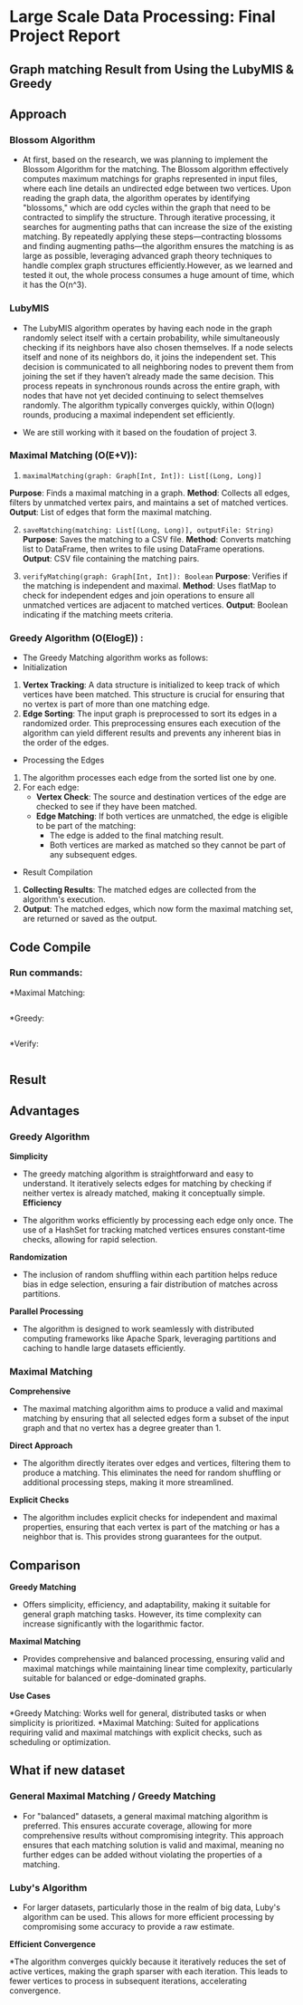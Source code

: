 # Large Scale Data Processing: Final Project Report
## Graph matching Result from Using the LubyMIS & Greedy

## Approach

### Blossom Algorithm

* At first, based on the research, we was planning to implement the Blossom Algorithm for the matching. The Blossom algorithm effectively computes maximum matchings for graphs represented in input files, where each line details an undirected edge between two vertices. Upon reading the graph data, the algorithm operates by identifying "blossoms," which are odd cycles within the graph that need to be contracted to simplify the structure. Through iterative processing, it searches for augmenting paths that can increase the size of the existing matching. By repeatedly applying these steps—contracting blossoms and finding augmenting paths—the algorithm ensures the matching is as large as possible, leveraging advanced graph theory techniques to handle complex graph structures efficiently.However, as we learned and tested it out, the whole process consumes a huge amount of time, which it has the O(n^3). 

### LubyMIS

* The LubyMIS algorithm operates by having each node in the graph randomly select itself with a certain probability, while simultaneously checking if its neighbors have also chosen themselves. If a node selects itself and none of its neighbors do, it joins the independent set. This decision is communicated to all neighboring nodes to prevent them from joining the set if they haven’t already made the same decision. This process repeats in synchronous rounds across the entire graph, with nodes that have not yet decided continuing to select themselves randomly. The algorithm typically converges quickly, within O(logn) rounds, producing a maximal independent set efficiently.

* We are still working with it based on the foudation of project 3. 

### Maximal Matching (O(E+V)):
1. ```maximalMatching(graph: Graph[Int, Int]): List[(Long, Long)]```

**Purpose**: Finds a maximal matching in a graph.
**Method**: Collects all edges, filters by unmatched vertex pairs, and maintains a set of matched vertices.
**Output**: List of edges that form the maximal matching.

2. ```saveMatching(matching: List[(Long, Long)], outputFile: String)```
**Purpose**: Saves the matching to a CSV file.
**Method**: Converts matching list to DataFrame, then writes to file using DataFrame operations.
**Output**: CSV file containing the matching pairs.

3. ```verifyMatching(graph: Graph[Int, Int]): Boolean```
**Purpose**: Verifies if the matching is independent and maximal.
**Method**: Uses flatMap to check for independent edges and join operations to ensure all unmatched vertices are adjacent to matched vertices.
**Output**: Boolean indicating if the matching meets criteria.

### Greedy Algorithm (O(ElogE)) : 
* The Greedy Matching algorithm works as follows:
* Initialization
1. **Vertex Tracking**: A data structure is initialized to keep track of which vertices have been matched. This structure is crucial for ensuring that no vertex is part of more than one matching edge.
2. **Edge Sorting**: The input graph is preprocessed to sort its edges in a randomized order. This preprocessing ensures each execution of the algorithm can yield different results and prevents any inherent bias in the order of the edges.

* Processing the Edges
1. The algorithm processes each edge from the sorted list one by one.
2. For each edge:
   - **Vertex Check**: The source and destination vertices of the edge are checked to see if they have been matched.
   - **Edge Matching**: If both vertices are unmatched, the edge is eligible to be part of the matching:
     - The edge is added to the final matching result.
     - Both vertices are marked as matched so they cannot be part of any subsequent edges.

* Result Compilation
1. **Collecting Results**: The matched edges are collected from the algorithm's execution.
2. **Output**: The matched edges, which now form the maximal matching set, are returned or saved as the output.

## Code Compile

### Run commands:

 *Maximal Matching:
```

```

 *Greedy:
 ```
 
 ```
 
 *Verify:
 ```
 
 ```
 
## Result




## Advantages

### Greedy Algorithm

 **Simplicity**

* The greedy matching algorithm is straightforward and easy to understand. It iteratively selects edges for matching by checking if neither vertex is already matched, making it conceptually simple.
**Efficiency**

* The algorithm works efficiently by processing each edge only once. The use of a HashSet for tracking matched vertices ensures constant-time checks, allowing for rapid selection.

**Randomization**

* The inclusion of random shuffling within each partition helps reduce bias in edge selection, ensuring a fair distribution of matches across partitions.
 
**Parallel Processing**

* The algorithm is designed to work seamlessly with distributed computing frameworks like Apache Spark, leveraging partitions and caching to handle large datasets efficiently.

### Maximal Matching

**Comprehensive**

* The maximal matching algorithm aims to produce a valid and maximal matching by ensuring that all selected edges form a subset of the input graph and that no vertex has a degree greater than 1.

**Direct Approach**

* The algorithm directly iterates over edges and vertices, filtering them to produce a matching. This eliminates the need for random shuffling or additional processing steps, making it more streamlined.

**Explicit Checks**

* The algorithm includes explicit checks for independent and maximal properties, ensuring that each vertex is part of the matching or has a neighbor that is. This provides strong guarantees for the output.


## Comparison

**Greedy Matching**
* Offers simplicity, efficiency, and adaptability, making it suitable for general graph matching tasks. However, its time complexity can increase significantly with the logarithmic factor.

**Maximal Matching**

* Provides comprehensive and balanced processing, ensuring valid and maximal matchings while maintaining linear time complexity, particularly suitable for balanced or edge-dominated graphs.

**Use Cases**

*Greedy Matching: Works well for general, distributed tasks or when simplicity is prioritized.
*Maximal Matching: Suited for applications requiring valid and maximal matchings with explicit checks, such as scheduling or optimization.

## What if new dataset


### General Maximal Matching / Greedy Matching

* For "balanced" datasets, a general maximal matching algorithm is preferred. This ensures accurate coverage, allowing for more comprehensive results without compromising integrity. This approach ensures that each matching solution is valid and maximal, meaning no further edges can be added without violating the properties of a matching.

### Luby's Algorithm

* For larger datasets, particularly those in the realm of big data, Luby's algorithm can be used. This allows for more efficient processing by compromising some accuracy to provide a raw estimate.

**Efficient Convergence**

*The algorithm converges quickly because it iteratively reduces the set of active vertices, making the graph sparser with each iteration. This leads to fewer vertices to process in subsequent iterations, accelerating convergence.

